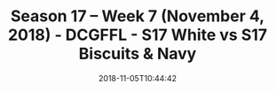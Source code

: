 ---
title: Season 17 – Week 7 (November 4, 2018) - DCGFFL - S17 White vs S17 Biscuits
  & Navy
teams-score:
- team: _teams/s17-white.md
  score: 26
- team: _teams/s17-navy.md
  score: 20
mvp: P. Shilo (White), B. Hunt (Navy)
game-ball: B. Burnheimer (White), C. Gillyard (Navy)
season: 17
week: 7
date: '2018-11-05T10:44:42'
pageid: season-17-week-7-november-4-2018-6708-vs-6696
---